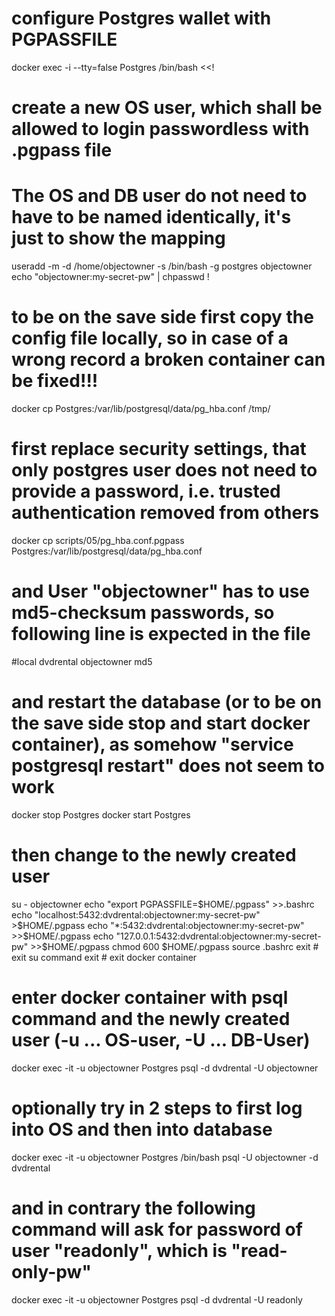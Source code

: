 # configure Postgres wallet with PGPASSFILE
docker exec -i --tty=false Postgres /bin/bash <<!
   # create a new OS user, which shall be allowed to login passwordless with .pgpass file
   # The OS and DB user do not need to have to be named identically, it's just to show the mapping
   useradd -m -d /home/objectowner -s /bin/bash -g postgres objectowner
   echo "objectowner:my-secret-pw" | chpasswd
!
# to be on the save side first copy the config file locally, so in case of a wrong record a broken container can be fixed!!!
docker cp Postgres:/var/lib/postgresql/data/pg_hba.conf /tmp/
# first replace security settings, that only postgres user does not need to provide a password, i.e. trusted authentication removed from others
docker cp scripts/05/pg_hba.conf.pgpass Postgres:/var/lib/postgresql/data/pg_hba.conf
# and User "objectowner" has to use md5-checksum passwords, so following line is expected in the file
#local dvdrental objectowner md5

# and restart the database (or to be on the save side stop and start docker container), as somehow "service postgresql restart" does not seem to work
docker stop Postgres
docker start Postgres

# then change to the newly created user
su - objectowner
echo "export PGPASSFILE=\$HOME/.pgpass" >>.bashrc
echo "localhost:5432:dvdrental:objectowner:my-secret-pw" >$HOME/.pgpass
echo "*:5432:dvdrental:objectowner:my-secret-pw" >>$HOME/.pgpass
echo "127.0.0.1:5432:dvdrental:objectowner:my-secret-pw" >>$HOME/.pgpass
chmod 600 $HOME/.pgpass
source .bashrc
exit # exit su command
exit # exit docker container
# enter docker container with psql command and the newly created user (-u ... OS-user, -U ... DB-User)
docker exec -it -u objectowner Postgres psql -d dvdrental -U objectowner
# optionally try in 2 steps to first log into OS and then into database
docker exec -it -u objectowner Postgres /bin/bash
psql -U objectowner -d dvdrental
# and in contrary the following command will ask for password of user "readonly", which is "read-only-pw"
docker exec -it -u objectowner Postgres psql -d dvdrental -U readonly